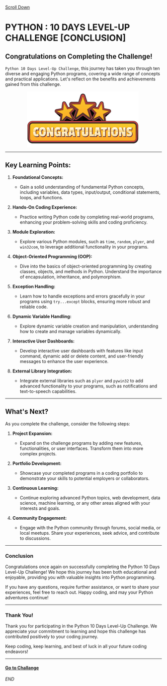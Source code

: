 [Scroll Down](#end)

# PYTHON : 10 DAYS LEVEL-UP CHALLENGE [CONCLUSION]

<h2>Congratulations on Completing the Challenge!</h2>

`Python 10 Days Level-Up Challenge`, this journey has taken you through ten diverse and engaging Python programs, covering a wide range of concepts and practical applications. Let's reflect on the benefits and achievements gained from this challenge.

<div style="display: flex; justify-content: center;">
<img src="./img/logo/congratulations.png"  style="margin-right: 5px"/> 

</div>


---

<h2>Key Learning Points:</h2>

1. **Foundational Concepts:**
    - Gain a solid understanding of fundamental Python concepts, including variables, data types, input/output, conditional statements, loops, and functions.

2. **Hands-On Coding Experience:**
    - Practice writing Python code by completing real-world programs, enhancing your problem-solving skills and coding proficiency.

3. **Module Exploration:**
    - Explore various Python modules, such as `time`, `random`, `plyer`, and `win32com`, to leverage additional functionality in your programs.

4. **Object-Oriented Programming (OOP):**
    - Dive into the basics of object-oriented programming by creating classes, objects, and methods in Python. Understand the importance of encapsulation, inheritance, and polymorphism.

5. **Exception Handling:**
    - Learn how to handle exceptions and errors gracefully in your programs using `try...except` blocks, ensuring more robust and reliable code.

6. **Dynamic Variable Handling:**
    - Explore dynamic variable creation and manipulation, understanding how to create and manage variables dynamically.

7. **Interactive User Dashboards:**
    - Develop interactive user dashboards with features like input command, dynamic add or delete content, and user-friendly messages to enhance the user experience.

8. **External Library Integration:**
    - Integrate external libraries such as `plyer` and `pywin32` to add advanced functionality to your programs, such as notifications and text-to-speech capabilities.



---

<h2>What's Next?</h2>

As you complete the challenge, consider the following steps:

1. **Project Expansion:**
    - Expand on the challenge programs by adding new features, functionalities, or user interfaces. Transform them into more complex projects.

2. **Portfolio Development:**
    - Showcase your completed programs in a coding portfolio to demonstrate your skills to potential employers or collaborators.

3. **Continuous Learning:**
    - Continue exploring advanced Python topics, web development, data science, machine learning, or any other areas aligned with your interests and goals.

4. **Community Engagement:**
    - Engage with the Python community through forums, social media, or local meetups. Share your experiences, seek advice, and contribute to discussions.

---

### Conclusion

Congratulations once again on successfully completing the Python 10 Days Level-Up Challenge! We hope this journey has been both educational and enjoyable, providing you with valuable insights into Python programming.

If you have any questions, require further assistance, or want to share your experiences, feel free to reach out. Happy coding, and may your Python adventures continue!

---

### Thank You!

Thank you for participating in the Python 10 Days Level-Up Challenge. We appreciate your commitment to learning and hope this challenge has contributed positively to your coding journey.

Keep coding, keep learning, and best of luck in all your future coding endeavors!

---

 #### [Go to Challange](https://github.com/RahulP-Here/Python_Levelup_Challange.git)
###### END
